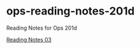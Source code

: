 # ops-reading-notes-201d
Reading Notes for Ops 201d


[Reading Notes 03](https://github.com/DeanWeiss/ops-reading-notes-201d/blob/main/ReadingNotes03.md)

